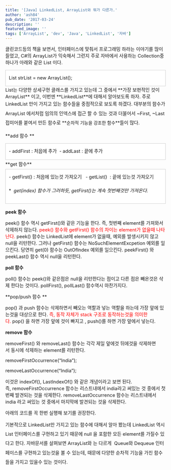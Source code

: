 ```yaml
---
title: '[Java] LinkedList, ArrayList와 뭐가 다른가.'
author: 'ash84'
pub_date: '2017-03-24'
description: ''
featured_image: ''
tags: ['ArrayList', 'dev', 'Java', 'LinkedList', '자바']
---
```



<span style="font-size: 11pt;">클린코드등의 책을 보면서, </span><span style="font-size: 11pt;">인터페이스에 맞춰서 프로그래밍 하라는 이야기를 많이 들었고, C#의 ArrayList가 익숙해서 그런지 주로 자바에서 사용하는 Collection중 하나가 아래와 같은 List 이다. </span>

<div class="txc-textbox" style="border: 1px solid rgb(203, 203, 203); background-color: rgb(255, 255, 255); padding: 10px; line-height: 2; text-align: justify;"><span style="font-size: 11pt;">List<String> strList = new ArrayList<String>(); </span>

</div><span style="font-size: 11pt;">List는 다양한 상세구현 클래스를 가지고 있는데 그 중</span><span style="font-size: 11pt;">에서 **가장 보편적인 것이 ArrayList** 이고, 이번엔 **LinkedList**에 대해서 알아보도록 하자. 주로 LinkedList 만이 가지고 있는 함수들을 중점적으로 보도록 하겠다. </span><span style="font-size: 11pt; line-height: 2;">대부분의 함수가 ArrayList 에서처럼 임의의 인덱스에 접근 할 수 있는 것과 더불어서 ~First, ~Last 접미어를 붙여서 만든 함수로 </span>**순차적 기능을 강조한 함수**<span style="font-size: 11pt; line-height: 2;">들이 많다. </span>

<span style="font-size: 11pt;">**add 함수 **</span>

<span style="font-size: 11pt;">  
</span>

<div class="txc-textbox" style="border: 1px solid rgb(203, 203, 203); background-color: rgb(255, 255, 255); padding: 10px; line-height: 2; text-align: justify;">- <span style="font-size: 11pt;">addFirst : 처음에 추가 </span>
- <span style="font-size: 11pt;">addLast </span><span style="font-size: 11pt;">: 끝에 추가</span>

</div><div style="line-height: 2; text-align: justify;"><span style="font-size: 11pt;">  
</span></div><div style="line-height: 2; text-align: justify;"><span style="font-size: 11pt;">**get 함수**</span></div><span style="font-size: 11pt;">  
</span>

<div class="txc-textbox" style="border: 1px solid rgb(203, 203, 203); background-color: rgb(255, 255, 255); padding: 10px; line-height: 2; text-align: justify;">- <span style="font-size: 11pt;">getFirst() : 처음에 있는것 가져오기 </span><span style="font-size: 11pt;"> </span>
- <span style="font-size: 11pt;">getList()  : 끝에 있는것 가져오기 </span>

**<span style="font-size: 11pt;">  *</span><span style="font-size: 11pt;">get(index) 함수가 그러하듯, getFirst()는 계속 첫번째것만 가져온다. </span>**

</div><span style="font-size: 11pt;">  
</span>

<span style="font-size: 11pt;">**peek 함수**</span>

<span style="font-size: 11pt;">  
</span>

<span style="font-size: 11pt;">peek() 함수 역시 getFirst()와 같은 기능을 한다. 즉, 첫번째 element를 가져와서 삭제하지 않는다. </span><span style="font-size: 11pt;"><span style="color: rgb(255, 0, 0);">peek() 함수와 getFirst() 함수의 차이는 element가 없을때 나타난다.</span> </span><span style="font-size: 11pt;">peek() 함수는 LinkedList에 element가 </span><span style="font-size: 11pt;">없을때, 예외를 발생시키지 않고 null을 리턴한다. 그러나 getFirst() 함수는 </span><span style="font-size: 11pt;">NoSuchElementExcpetion 예외를 일으킨다. 당연히 get(0</span><span style="font-size: 11pt;">) 함수는 OutOfIndex 예외를 일으킨다. </span><span style="font-size: 11pt;">peekFirst() 와 peekLast() 함수 역시 null을 리턴한다. </span>

<span style="font-size: 11pt;">  
</span>

<span style="font-size: 11pt;">**poll 함수**</span>

<span style="font-size: 11pt;">  
</span>

<span style="font-size: 11pt;">poll() 함수는 peek()와 같은점은 null을 리턴한다는 점이고 다른 점은 </span><span style="font-size: 11pt;">빼온것은 삭제 한다는 것이다. pollFirst(), pollLast() 함수역시 마찬가지다. </span>

<span style="font-size: 11pt;">**pop/push 함수 **</span>

<span style="font-size: 11pt;">pop() 과 push 함수는 </span><span style="font-size: 11pt;">삭제하면서 빼오는 역할과 넣는 역할을 하는데 가장 앞에 있는것을 대상으로 한다. <span style="color: rgb(255, 0, 0);">즉, 동작 자체가 stack 구조로 동작하는것을 의미한다.</span> </span><span style="font-size: 11pt;">pop() 을 하면 가장 앞에 것이 빠지고 , </span><span style="font-size: 11pt;">push()를 하면 가장 앞에서 넣는다. </span>

<span style="font-size: 11pt;">  
</span>

<span style="font-size: 11pt;">**remove 함수**</span>

<span style="font-size: 11pt;">  
</span>

<span style="font-size: 11pt;">removeFirst() 와 removeLast() 함수는 각각 제일 앞에것 뒤에것을 삭제하면서 </span><span style="font-size: 11pt;">동시에 삭제하는 element를 리턴한다. </span>

<span style="font-size: 11pt;">  
</span>

<span style="font-size: 11pt;">  
</span>

<span style="font-size: 11pt;">removeFirstOccurrence(“India”);</span>

<span style="font-size: 11pt;">  
</span>

<span style="font-size: 11pt;">removeLastOccurrence(“India”);</span>

<span style="font-size: 11pt;">  
</span>

<span style="font-size: 11pt;">이것은 indexOf(), LastIndexOf() 와 같은 개념이라고 보면 된다. 즉, </span><span style="font-size: 11pt;">removeFirstOccurrence 함수는 리스트내에서 india라고 써있는 것 중에서 첫번째 발견되는 것을 삭제한다. </span><span style="font-size: 11pt;">removeLastOccurrence 함수는 리스트내에서 india 라고 써있는 것 중에서 마지막에 발견되는 것을 삭제한다. </span>

<span style="font-size: 11pt;">  
</span>

<span style="font-size: 11pt;">  
</span>

<span style="font-size: 11pt;">아래의 코드를 꼭 한번 실행해 보기를 권장한다. </span>

<span style="font-size: 11pt;">  
</span>

<script src="https://gist.github.com/4379726.js"></script>

<span style="font-size: 11pt;">  
</span>

<span style="font-size: 11pt;line-height:2;">기본적으로 LinkedList만 가지고 있는 함수에 대해서 알아 봤는데 LinkedList 역시 List 인터페이스를 구현하고 있기 때문에 null 을 포함한 모든 element를 가질수 있다고 한다. 자바문서를 살펴보면 ArrayList와 는 다르게  Queue와 Dequeue 인터페이스를 구현하고 있는것을 볼 수 있는데, 때문에 다양한 순차적 기능을 가진 함수들을 가지고 있을수 있는 것이다. </span>

<span style="font-size: 11pt;">  
</span>

<span style="font-size: 11pt;">  
</span>

<span style="font-size: 11pt;">  </span>



